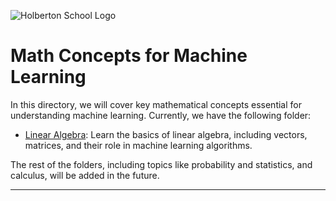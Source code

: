 ![Holberton School Logo](https://cdn.prod.website-files.com/6105315644a26f77912a1ada/63eea844ae4e3022154e2878_Holberton.png)

# Math Concepts for Machine Learning

In this directory, we will cover key mathematical concepts essential for understanding machine learning. Currently, we have the following folder:

- [Linear Algebra](./linear_algebra): Learn the basics of linear algebra, including vectors, matrices, and their role in machine learning algorithms.

The rest of the folders, including topics like probability and statistics, and calculus, will be added in the future.

---